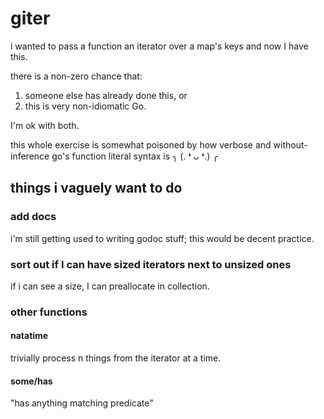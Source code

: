 # giter
i wanted to pass a function an iterator over a map's keys and now I have this.

there is a non-zero chance that:

1. someone else has already done this, or
1. this is very non-idiomatic Go.

I'm ok with both.

this whole exercise is somewhat poisoned by how verbose and without-inference go's function literal
syntax is ╮ (. ❛ ᴗ ❛.) ╭

## things i vaguely want to do

### add docs

i'm still getting used to writing godoc stuff; this would be decent practice.

### sort out if I can have sized iterators next to unsized ones

if i can see a size, I can preallocate in collection.

### other functions

#### natatime
trivially process n things from the iterator at a time.

#### some/has
"has anything matching predicate"
